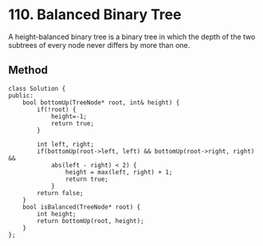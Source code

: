 # 110. Balanced Binary Tree

A height-balanced binary tree is a binary tree in which the depth of the two subtrees of every node never differs by more than one.

## Method
```cpp=
class Solution {
public:
    bool bottomUp(TreeNode* root, int& height) {
        if(!root) {
            height=-1;
            return true;
        }

        int left, right;
        if(bottomUp(root->left, left) && bottomUp(root->right, right) &&
            abs(left - right) < 2) {
                height = max(left, right) + 1;
                return true;
            }
        return false;
    }
    bool isBalanced(TreeNode* root) {
        int height;
        return bottomUp(root, height);
    }
};
```